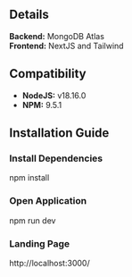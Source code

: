 
## Details

**Backend:** MongoDB Atlas  
**Frontend:** NextJS and Tailwind

## Compatibility

- **NodeJS:** v18.16.0
- **NPM:** 9.5.1

## Installation Guide

### Install Dependencies

npm install

### Open Application

npm run dev

### Landing Page

http://localhost:3000/